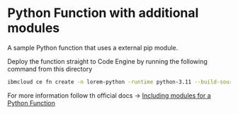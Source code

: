 # Python Function with additional modules

A sample Python function that uses a external pip module.

Deploy the function straight to Code Engine by running the following command from this directory

```bash
ibmcloud ce fn create -n lorem-python -runtime python-3.11 --build-source .
```

For more information follow th official docs -> [Including modules for a Python Function](https://cloud.ibm.com/docs/codeengine?topic=codeengine-fun-create-repo#function-python-dep-repo)